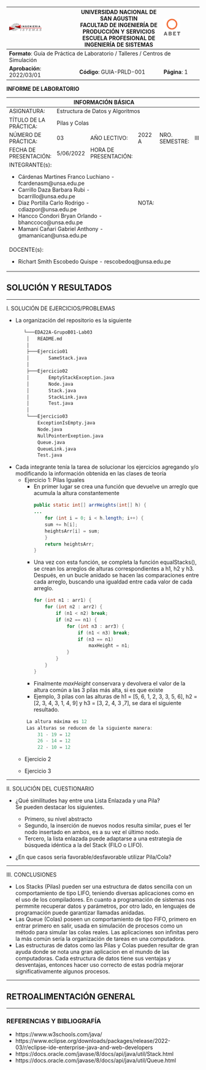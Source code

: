 <div align="center">
<table>
    <theader>
        <tr>
            <td><img src="https://github.com/rescobedoq/pw2/blob/main/epis.png?raw=true" alt="EPIS" style="width:50%; height:auto"/></td>
            <th>
                <span style="font-weight:bold;">UNIVERSIDAD NACIONAL DE SAN AGUSTIN</span><br />
                <span style="font-weight:bold;">FACULTAD DE INGENIERÍA DE PRODUCCIÓN Y SERVICIOS</span><br />
                <span style="font-weight:bold;">ESCUELA PROFESIONAL DE INGENIERÍA DE SISTEMAS</span>
            </th>
            <td><img src="https://github.com/rescobedoq/pw2/blob/main/abet.png?raw=true" alt="ABET" style="width:50%; height:auto"/></td>
        </tr>
    </theader>
    <tbody>
        <tr><td colspan="3"><span style="font-weight:bold;">Formato</span>: Guía de Práctica de Laboratorio / Talleres / Centros de Simulación</td></tr>
        <tr><td><span style="font-weight:bold;">Aprobación</span>:  2022/03/01</td><td><span style="font-weight:bold;">Código</span>: GUIA-PRLD-001</td><td><span style="font-weight:bold;">Página</span>: 1</td></tr>
    </tbody>
</table>
</div>

<div>
<span style="font-weight:bold;">INFORME DE LABORATORIO</span><br />

<table>
<theader>
<tr><th colspan="6">INFORMACIÓN BÁSICA</th></tr>
</theader>
<tbody>
<tr><td>ASIGNATURA:</td><td colspan="5">Estructura de Datos y Algoritmos</td></tr>
<tr><td>TÍTULO DE LA PRÁCTICA:</td><td colspan="5">Pilas y Colas</td></tr>
<tr>
<td>NÚMERO DE PRÁCTICA:</td><td>03</td><td>AÑO LECTIVO:</td><td>2022 A</td><td>NRO. SEMESTRE:</td><td>III</td>
</tr>
<tr>
<td>FECHA DE PRESENTACIÓN:</td><td>5/06/2022</td><td>HORA DE PRESENTACIÓN:</td><td colspan="3"></td>
</tr>
<tr><td colspan="3">INTEGRANTE(s):
<ul>
<li>Cárdenas Martines Franco Luchiano - fcardenasm@unsa.edu.pe</li>
<li>Carrillo Daza Barbara Rubi - bcarrillo@unsa.edu.pe</li>
<li>Diaz Portilla Carlo Rodrigo - cdiazpor@unsa.edu.pe</li>
<li>Hancco Condori Bryan Orlando - bhanccoco@unsa.edu.pe</li>
<li>Mamani Cañari Gabriel Anthony - gmamanican@unsa.edu.pe</li>
</ul>
</td>
<td>NOTA:</td><td colspan="2"></td>
</<tr>
<tr><td colspan="6">DOCENTE(s):
<ul>
<li>Richart Smith Escobedo Quispe - rescobedoq@unsa.edu.pe</li>
</ul>
</td>
</<tr>
</tbody>
</table>

<!-- Reportes -->
## SOLUCIÓN Y RESULTADOS

---

I. SOLUCIÓN DE EJERCICIOS/PROBLEMAS <br>
* La organización del repositorio es la siguiente
    ```sh
	   └───EDA22A-GrupoB01-Lab03
	    │   README.md
	    │
	    ├───Ejercicio01
	    │       SameStack.java
	    │
	    ├───Ejercicio02
	    │       EmptyStackException.java
	    │       Node.java
	    │       Stack.java
	    │       StackLink.java
	    │       Test.java
	    │
	    └───Ejercicio03
		    ExceptionIsEmpty.java
		    Node.java
		    NullPointerExeption.java
		    Queue.java
		    QueueLink.java
		    Test.java
    ```
* Cada integrante tenía la tarea de solucionar los ejercicios agregando y/o modificando la información obtenida en las 
  clases de teoría
    * Ejercicio 1: Pilas Iguales
      - En primer lugar se crea una función que devuelve un arreglo que acumula la altura constantemente
        ```java
		public static int[] arrHeights(int[] h) {
		...
		    for (int i = 0; i < h.length; i++) {
			sum += h[i];
			heightsArr[i] = sum; 
		    }
		    return heightsArr;                                
		}
        ```
      - Una vez con esta función, se completa la función equalStacks(), se crean los arreglos de alturas correspondientes a
        h1, h2 y h3. Después, en un bucle anidado se hacen las comparaciones entre cada arreglo, buscando una igualdad entre
        cada valor de cada arreglo.    
        ```java                                
		for (int n1 : arr1) {
			for (int n2 : arr2) {		
				if (n1 < n2) break;
				if (n2 == n1) {
					for (int n3 : arr3) {
						if (n1 < n3) break;
						if (n3 == n1)
							maxHeight = n1;
					}
				}
			}
		}
        ```
      - Finalmente _maxHeight_ conservara y devolvera el valor de la altura común a las 3 pilas más alta, si es que existe
      - Ejemplo, 3 pilas con las alturas de h1 = [5, 6, 1, 2, 3, 3, 5, 6], h2 = [2, 3, 4, 3, 1, 4, 9] y 
	h3 = [3, 2, 4, 3 ,7], se dara el siguiente resultado.						
	```java						    
		La altura máxima es 12
		Las alturas se reducen de la siguiente manera:
			31 - 19 = 12
			26 - 14 = 12
			22 - 10 = 12
	```						
    * Ejercicio 2

    * Ejercicio 3

     
---

II. SOLUCIÓN DEL CUESTIONARIO

* ¿Qué similitudes hay entre una Lista Enlazada y una Pila? <br>
  Se pueden destacar los siguientes. 
   - Primero, su nivel abstracto
   - Segundo, la inserción de nuevos nodos resulta similar, pues el 1er nodo insertado en ambos, es a su vez el último nodo. 
   - Tercero, la lista enlazada puede adaptarse a una estrategia de búsqueda idéntica a la del Stack (FILO o LIFO).

* ¿En que casos seria favorable/desfavorable utilizar Pila/Cola?
   
---

III. CONCLUSIONES

- Los Stacks (Pilas) pueden ser una estructura de datos sencilla con un comportamiento de tipo LIFO, teniendo diversas aplicaciones como en el uso de los compiladores. En cuanto a programación de sistemas nos permmite recuperar datos y parámetros, por otro lado, en lenguajes de programación puede garantizar llamadas anidadas.
- Las Queue (Colas) poseen un comportamiento de tipo FIFO, primero en entrar primero en salir, usada en simulación de procesos como un método para simular las colas reales. Las aplicaciones son infinitas pero la más común sería la organización de tareas en una computadora.
- Las estructuras de datos como las Pilas y Colas pueden resultar de gran ayuda donde se nota una gran aplicacion en el mundo de las computadoras. Cada estructura de datos tiene sus ventajas y desventajas, entonces hacer uso correcto de estas podría mejorar significativamente algunos procesos.
    
---
    
## RETROALIMENTACIÓN GENERAL

---
    
### REFERENCIAS Y BIBLIOGRAFÍA
<ul>
    <li>https://www.w3schools.com/java/</li>
    <li>https://www.eclipse.org/downloads/packages/release/2022-03/r/eclipse-ide-enterprise-java-and-web-developers</li>
    <li>https://docs.oracle.com/javase/8/docs/api/java/util/Stack.html</li>
    <li>https://docs.oracle.com/javase/8/docs/api/java/util/Queue.html</li>
</ul>
